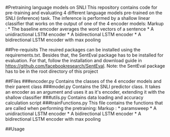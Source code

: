 #Pretraining language models on SNLI
This repository contains code for pre-training and evaluating 4 different language models pre-trained on the SNLI (inference) task. The inference is performed by a shallow linear classifier that works on the output of one of the 4 encoder models:
Markup : * The baseline emcoder averages the word vectors of a sentence
        * A unidiractional LSTM encoder
        * A bidirectional LSTM encoder
        * A bidirectional LSTM encoder with max pooling


##Pre-requisits
The reuired packages can be installed using the requirements.txt. Besides that, the SentEval package has to be installed for evaluation. For that, follow the installation and download guide in https://github.com/facebookresearch/SentEval.
Note: the SentEval package has to be in the root directory of this project

##Files
###encoder.py
Contains the classes of the 4 encoder models and their parent class
###model.py
Contains the SNLI predictor class. It takes an encoder as an argument and uses it as it's encoder, extending it with the shallow classifier
###utils.py
Contains data loading and accuracy calculation script
###trainFunctions.py
This file contains the functions that are called when performing the pretraining:
Markup : * paramsweep
        * A unidiractional LSTM encoder
        * A bidirectional LSTM encoder
        * A bidirectional LSTM encoder with max pooling

##Usage

